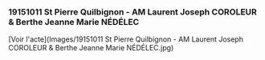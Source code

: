 ### 19151011 St Pierre Quilbignon - AM Laurent Joseph COROLEUR & Berthe Jeanne Marie NÉDÉLEC

[Voir l'acte](Images/19151011 St Pierre Quilbignon - AM Laurent Joseph COROLEUR & Berthe Jeanne Marie NÉDÉLEC.jpg)
